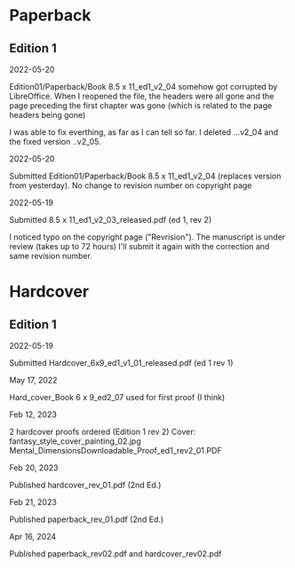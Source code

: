 
# Paperback

## Edition 1

2022-05-20

Edition01/Paperback/Book  8.5 x 11_ed1_v2_04 somehow got corrupted by
LibreOffice. When I reopened the file, the headers were all gone and
the page preceding the first chapter was gone (which is related to the
page headers being gone)

I was able to fix everthing, as far as I can tell so far. I deleted
...v2_04 and the fixed version ..v2_05.


2022-05-20

Submitted Edition01/Paperback/Book  8.5 x 11_ed1_v2_04 (replaces
version from yesterday). No change to revision number on copyright page

2022-05-19

Submitted 8.5 x 11_ed1_v2_03_released.pdf (ed 1, rev 2)

I noticed typo on the copyright page ("Revrision"). The manuscript is
under review (takes up to 72 hours) I'll submit it again with the
correction and same revision number.

# Hardcover

## Edition 1

2022-05-19

Submitted Hardcover_6x9_ed1_v1_01_released.pdf (ed 1 rev 1)

May 17, 2022

Hard_cover_Book  6 x 9_ed2_07 used for first proof (I think)

Feb 12, 2023

2 hardcover proofs ordered (Edition 1 rev 2)
Cover: fantasy_style_cover_painting_02.jpg
Mental_DimensionsDownloadable_Proof_ed1_rev2_01.PDF

Feb 20, 2023

Published hardcover_rev_01.pdf (2nd Ed.)

Feb 21, 2023

Published paperback_rev_01.pdf (2nd Ed.)

Apr 16, 2024

Published paperback_rev02.pdf and hardcover_rev02.pdf
